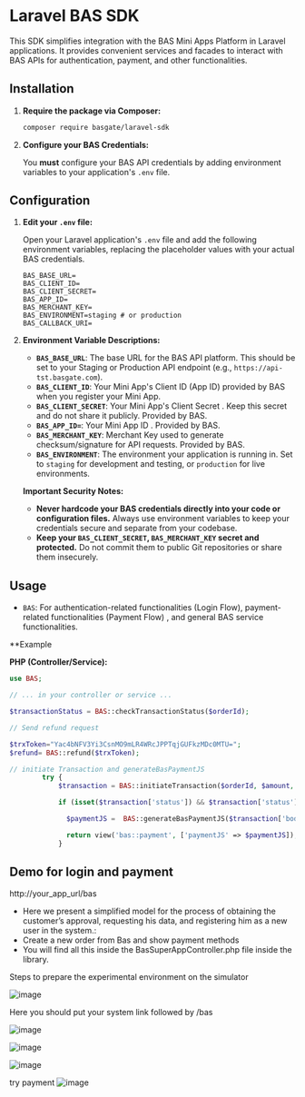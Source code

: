 # Laravel BAS SDK

This SDK simplifies integration with the BAS Mini Apps Platform in Laravel applications. It provides convenient services and facades to interact with BAS APIs for authentication, payment, and other functionalities.

## Installation

1.  **Require the package via Composer:**

    ```bash
    composer require basgate/laravel-sdk
    ```



3.  **Configure your BAS Credentials:**

    You **must** configure your BAS API credentials by adding environment variables to your application's `.env` file.

## Configuration

1.  **Edit your `.env` file:**

    Open your Laravel application's `.env` file and add the following environment variables, replacing the placeholder values with your actual BAS credentials.

    ```env
    BAS_BASE_URL=
    BAS_CLIENT_ID=
    BAS_CLIENT_SECRET=
    BAS_APP_ID=
    BAS_MERCHANT_KEY=
    BAS_ENVIRONMENT=staging # or production
    BAS_CALLBACK_URI=

    ```

2.  **Environment Variable Descriptions:**

    *   **`BAS_BASE_URL`**:  The base URL for the BAS API platform. This should be set to your Staging or Production API endpoint (e.g., `https://api-tst.basgate.com`).
    *   **`BAS_CLIENT_ID`**: Your Mini App's Client ID (App ID) provided by BAS when you register your Mini App.
    *   **`BAS_CLIENT_SECRET`**: Your Mini App's Client Secret . Keep this secret and do not share it publicly. Provided by BAS.
    *   **`BAS_APP_ID=`**: Your Mini App ID . Provided by BAS.
    *   **`BAS_MERCHANT_KEY`**: Merchant Key used to generate checksum/signature for API requests. Provided by BAS.
    *   **`BAS_ENVIRONMENT`**:  The environment your application is running in. Set to `staging` for development and testing, or `production` for live environments.

    **Important Security Notes:**

    *   **Never hardcode your BAS credentials directly into your code or configuration files.** Always use environment variables to keep your credentials secure and separate from your codebase.
    *   **Keep your `BAS_CLIENT_SECRET`,  `BAS_MERCHANT_KEY` secret and protected.** Do not commit them to public Git repositories or share them insecurely.




## Usage



*   `BAS`: For authentication-related functionalities (Login Flow), payment-related functionalities (Payment Flow) , and general BAS service functionalities.

**Example 

**PHP (Controller/Service):**

```php
use BAS;

// ... in your controller or service ...

$transactionStatus = BAS::checkTransactionStatus($orderId);

// Send refund request

$trxToken="Yac4bNFV3Yi3CsnMO9mLR4WRcJPPTqjGUFkzMDc0MTU=";
$refund= BAS::refund($trxToken);

// initiate Transaction and generateBasPaymentJS
        try {
            $transaction = BAS::initiateTransaction($orderId, $amount, $currency);

            if (isset($transaction['status']) && $transaction['status'] == 1) {

              $paymentJS =  BAS::generateBasPaymentJS($transaction['body']['trxToken'], $transaction['body']['order']);

              return view('bas::payment', ['paymentJS' => $paymentJS]);
            }

```

## Demo for login and payment
http://your_app_url/bas

- Here we present a simplified model for the process of obtaining the customer’s approval, requesting his data, and registering him as a new user in the system.:
- Create a new order from Bas and show payment methods
- You will find all this inside the BasSuperAppController.php file inside the library.

Steps to prepare the experimental environment on the simulator

![image](https://github.com/user-attachments/assets/6ca22c8a-d6be-4b4a-b3ea-904a6bb08787)

Here you should put your system link followed by /bas

![image](https://github.com/user-attachments/assets/47d2ffc4-32f5-4c2c-875c-943f70cebda3)

![image](https://github.com/user-attachments/assets/44a31ceb-cb27-48aa-9d0e-785c190e4b90)

![image](https://github.com/user-attachments/assets/45cdd6ad-5e6d-4a18-be5d-fcce7f23acb3)

try payment
![image](https://github.com/user-attachments/assets/8f0d290a-be58-4335-a1ba-1402c89559e0)




